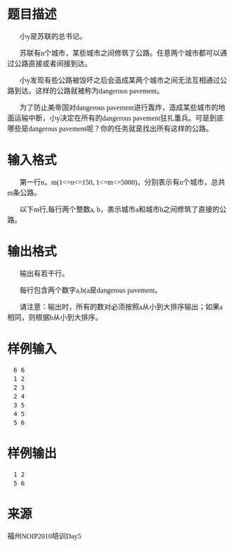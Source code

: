 

# 题目描述


<p style="text-indent:21.0000pt;">
<span style="font-family:&#39;Microsoft YaHei&#39;;font-size:16px;">小y是苏联的总书记。</span> 
</p>
<p style="text-indent:21.0000pt;">
<span style="font-family:&#39;Microsoft YaHei&#39;;font-size:16px;">苏联有n个城市，某些城市之间修筑了公路。任意两个城市都可以通过公路直接或者间接到达。</span> 
</p>
<p style="text-indent:21.0000pt;">
<span style="font-family:&#39;Microsoft YaHei&#39;;font-size:16px;">小y发现有些公路被毁坏之后会造成某两个城市之间无法互相通过公路到达。这样的公路就被称为dangerous pavement。</span> 
</p>
<p style="text-indent:21.0000pt;">
<span style="font-family:&#39;Microsoft YaHei&#39;;font-size:16px;">为了防止美帝国对dangerous pavement进行轰炸，造成某些城市的地面运输中断，小y决定在所有的dangerous pavement驻扎重兵。可是到底哪些是dangerous pavement呢？你的任务就是找出所有这样的公路。</span> 
</p>

# 输入格式


<p style="text-indent:21.0000pt;">
<span style="font-family:&#39;Microsoft YaHei&#39;;font-size:16px;">第一行n，m(1&lt;=n&lt;=150, 1&lt;=m&lt;=5000)，分别表示有n个城市，总共m条公路。</span> 
</p>
<p style="text-indent:21.0000pt;">
<span style="font-family:&#39;Microsoft YaHei&#39;;font-size:16px;">以下m行,每行两个整数a, b，表示城市a和城市b之间修筑了直接的公路。</span> 
</p>

# 输出格式


<p style="text-indent:21.0000pt;">
<span style="font-family:&#39;Microsoft YaHei&#39;;font-size:16px;">输出有若干行。</span> 
</p>
<p style="text-indent:21.0000pt;">
<span style="font-family:&#39;Microsoft YaHei&#39;;font-size:16px;">每行包含两个数字a,b(a<b)，表示<a,b>是dangerous pavement。</b)，表示<a,b></span> 
</p>
<p style="text-indent:21.0000pt;">
<span style="font-family:&#39;Microsoft YaHei&#39;;font-size:16px;">请注意：输出时，所有的数对<a,b>必须按照a从小到大排序输出；如果a相同，则根据b从小到大排序。</a,b></span> 
</p>

# 样例输入


<pre>　6 6
　1 2
　2 3
　2 4
　3 5
　4 5
　5 6</pre>

# 样例输出


<pre>　1 2
　5 6</pre>

# 来源


<p>
<span style="font-family:&#39;Microsoft YaHei&#39;;font-size:16px;">福州NOIP2010培训Day5</span> 
</p>
